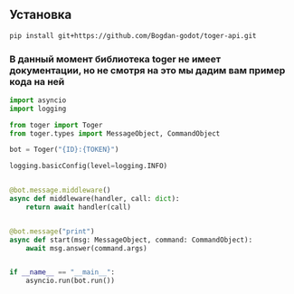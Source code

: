 ## Установка
```bash
pip install git+https://github.com/Bogdan-godot/toger-api.git
```

### В данный момент библиотека toger не имеет документации, но не смотря на это мы дадим вам пример кода на ней
```python
import asyncio
import logging

from toger import Toger
from toger.types import MessageObject, CommandObject

bot = Toger("{ID}:{TOKEN}")

logging.basicConfig(level=logging.INFO)


@bot.message.middleware()
async def middleware(handler, call: dict):
    return await handler(call)


@bot.message("print")
async def start(msg: MessageObject, command: CommandObject):
    await msg.answer(command.args)


if __name__ == "__main__":
    asyncio.run(bot.run())
```